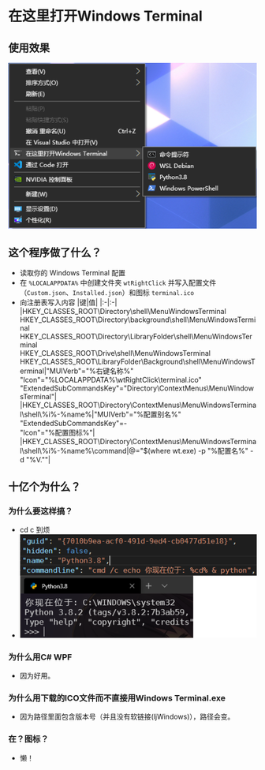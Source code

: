 # 在这里打开Windows Terminal

## 使用效果
![右键效果](.images/右键.png)

## 这个程序做了什么？
- 读取你的 Windows Terminal 配置
- 在 `%LOCALAPPDATA%` 中创建文件夹 `wtRightClick` 并写入配置文件（`Custom.json`、`Installed.json`）和图标 `terminal.ico`
- 向注册表写入内容
  |键|值|
  |:-|:-|
  |HKEY_CLASSES_ROOT\Directory\shell\MenuWindowsTerminal<br/> HKEY_CLASSES_ROOT\Directory\background\shell\MenuWindowsTerminal<br/> HKEY_CLASSES_ROOT\Directory\LibraryFolder\shell\MenuWindowsTerminal<br/> HKEY_CLASSES_ROOT\Drive\shell\MenuWindowsTerminal<br/> HKEY_CLASSES_ROOT\LibraryFolder\Background\shell\MenuWindowsTerminal|"MUIVerb"="%右键名称%"<br/>"Icon"="%LOCALAPPDATA%\wtRightClick\terminal.ico"<br/>"ExtendedSubCommandsKey"="Directory\\ContextMenus\\MenuWindowsTerminal"|
  |HKEY_CLASSES_ROOT\Directory\ContextMenus\MenuWindowsTerminal\shell\\%i%-%name%|"MUIVerb"="%配置别名%"<br/>"ExtendedSubCommandsKey"=-<br/>"Icon"="%配置图标%"|
  |HKEY_CLASSES_ROOT\Directory\ContextMenus\MenuWindowsTerminal\shell\\%i%-%name%\command|@="$(where wt.exe) -p \"%配置名%\" -d \"%V.\""|


## 十亿个为什么？
### 为什么要这样搞？
- cd c 到烦
- ![System32!](.images/Py_System32.png)
### 为什么用C# WPF
- 因为好用。

### 为什么用下载的ICO文件而不直接用Windows Terminal.exe
- 因为路径里面包含版本号（并且没有软链接(ljWindows)），路径会变。

### 在？图标？
- 懒！

